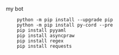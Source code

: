 my bot 


        python -m pip install --upgrade pip
        python -m pip install py-cord --pre
        pip install pyyaml
        pip install asyncpraw
        pip install regex
        pip install requests